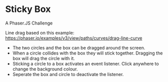 # Sticky Box

A Phaser.JS Challenge

Line drag based on this example: https://phaser.io/examples/v3/view/paths/curves/drag-line-curve

- The two circles and the box can be dragged around the screen.
- When a circle collides with the box they will stick together.  Dragging the box will drag the circle with it.
- Sticking a circle to a box activates an event listener.  Click anywhere to change the background colour.
- Seperate the box and circle to deactivate the listener.
